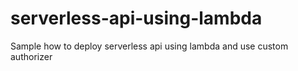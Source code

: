 # serverless-api-using-lambda
Sample how to deploy serverless api using lambda and use custom authorizer
